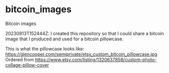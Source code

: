 # bitcoin_images
Bitcoin images

20230813T152444Z: I created this repository so that I could share a bitcoin image that I produced and used for a bitcoin pillowcase.

This is what the pillowcase looks like: https://glencooper.com/semiprivate/etsy_custom_bitcoin_pillowcase.jpg
Ordered from https://www.etsy.com/listing/1320637858/custom-photo-collage-pillow-cover
